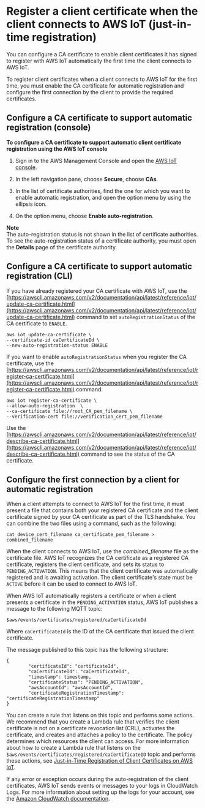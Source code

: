 # Register a client certificate when the client connects to AWS IoT \(just\-in\-time registration\)<a name="auto-register-device-cert"></a>

You can configure a CA certificate to enable client certificates it has signed to register with AWS IoT automatically the first time the client connects to AWS IoT\.

To register client certificates when a client connects to AWS IoT for the first time, you must enable the CA certificate for automatic registration and configure the first connection by the client to provide the required certificates\.

## Configure a CA certificate to support automatic registration \(console\)<a name="enable-auto-registration-console"></a>

**To configure a CA certificate to support automatic client certificate registration using the AWS IoT console**

1. Sign in to the AWS Management Console and open the [AWS IoT console](https://console.aws.amazon.com/iot/home)\.

1. In the left navigation pane, choose **Secure**, choose **CAs**\.

1. In the list of certificate authorities, find the one for which you want to enable automatic registration, and open the option menu by using the ellipsis icon\.

1. On the option menu, choose **Enable auto\-registration**\.

**Note**  
The auto\-registration status is not shown in the list of certificate authorities\. To see the auto\-registration status of a certificate authority, you must open the **Details** page of the certificate authority\.

## Configure a CA certificate to support automatic registration \(CLI\)<a name="enable-auto-registration-cli"></a>

If you have already registered your CA certificate with AWS IoT, use the [https://awscli.amazonaws.com/v2/documentation/api/latest/reference/iot/update-ca-certificate.html](https://awscli.amazonaws.com/v2/documentation/api/latest/reference/iot/update-ca-certificate.html) command to set `autoRegistrationStatus` of the CA certificate to `ENABLE`\.

```
aws iot update-ca-certificate \
--certificate-id caCertificateId \
--new-auto-registration-status ENABLE
```

If you want to enable `autoRegistrationStatus` when you register the CA certificate, use the [https://awscli.amazonaws.com/v2/documentation/api/latest/reference/iot/register-ca-certificate.html](https://awscli.amazonaws.com/v2/documentation/api/latest/reference/iot/register-ca-certificate.html) command\.

```
aws iot register-ca-certificate \
--allow-auto-registration  \
--ca-certificate file://root_CA_pem_filename \
--verification-cert file://verification_cert_pem_filename
```

Use the [https://awscli.amazonaws.com/v2/documentation/api/latest/reference/iot/describe-ca-certificate.html](https://awscli.amazonaws.com/v2/documentation/api/latest/reference/iot/describe-ca-certificate.html) command to see the status of the CA certificate\.

## Configure the first connection by a client for automatic registration<a name="configure-auto-reg-first-connect"></a>

When a client attempts to connect to AWS IoT for the first time, it must present a file that contains both your registered CA certificate and the client certificate signed by your CA certificate as part of the TLS handshake\. You can combine the two files using a command, such as the following:

```
cat device_cert_filename ca_certificate_pem_filename > combined_filename
```

When the client connects to AWS IoT, use the *combined\_filename* file as the certificate file\. AWS IoT recognizes the CA certificate as a registered CA certificate, registers the client certificate, and sets its status to `PENDING_ACTIVATION`\. This means that the client certificate was automatically registered and is awaiting activation\. The client certificate's state must be `ACTIVE` before it can be used to connect to AWS IoT\.

When AWS IoT automatically registers a certificate or when a client presents a certificate in the `PENDING_ACTIVATION` status, AWS IoT publishes a message to the following MQTT topic:

`$aws/events/certificates/registered/caCertificateId`

Where `caCertificateId` is the ID of the CA certificate that issued the client certificate\.

The message published to this topic has the following structure:

```
{
        "certificateId": "certificateId",
        "caCertificateId": "caCertificateId",
        "timestamp": timestamp,
        "certificateStatus": "PENDING_ACTIVATION",
        "awsAccountId": "awsAccountId",
        "certificateRegistrationTimestamp": "certificateRegistrationTimestamp"
}
```

You can create a rule that listens on this topic and performs some actions\. We recommend that you create a Lambda rule that verifies the client certificate is not on a certificate revocation list \(CRL\), activates the certificate, and creates and attaches a policy to the certificate\. The policy determines which resources the client can access\. For more information about how to create a Lambda rule that listens on the `$aws/events/certificates/registered/caCertificateID` topic and performs these actions, see [Just\-in\-Time Registration of Client Certificates on AWS IoT](https://aws.amazon.com/blogs/iot/just-in-time-registration-of-device-certificates-on-aws-iot/)\.

If any error or exception occurs during the auto\-registration of the client certificates, AWS IoT sends events or messages to your logs in CloudWatch Logs\. For more information about setting up the logs for your account, see the [Amazon CloudWatch documentation](https://docs.aws.amazon.com/AmazonCloudWatch/latest/DeveloperGuide/)\. 
